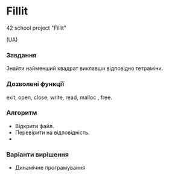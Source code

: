 # Fillit
42 school project "Fillit"

(UA)
### Завдання
Знайти найменший квадрат виклавши відповідно тетраміни.

### Дозволені функції
exit, open, close, write, read, malloc , free.
 
### Алгоритм
 - Відкрити файл.
 - Перевірити на відповідність.
 - 
###    Варіанти вирішення
-  Динамічне програмування


 
